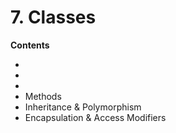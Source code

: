 # 7. Classes

<primary-label ref="header-label"/>

<secondary-label ref="doc-complete"/>


**Contents**
- [](7-1-Class-Definition.md)
- [](7-2-Superimposition-Definition.md)
- [](7-3-Object-Initialization.md)
- Methods
- Inheritance & Polymorphism
- Encapsulation & Access Modifiers

